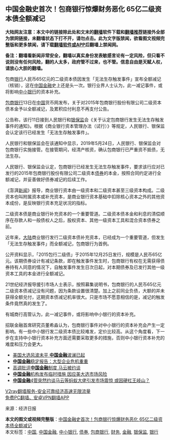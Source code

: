  <h2>中国金融史首次！包商银行惊爆财务恶化 65亿二级资本债全额减记</h2> <p class="notice"><b>大陆网友注意：本文中的链接除此处和文末的<a href="https://github.com/bannedbook/fanqiang" >翻墙</a>软件下载和<a href="https://github.com/killgcd/justmysocks/blob/master/README.md">翻墙推荐</a>链接外全部为禁网链接，未翻墙状态下打不开，请勿点击。此为文字版禁闻，欲看图文视频完整版和更多禁闻，请下载<a href="https://github.com/bannedbook/fanqiang">翻墙软件或APP</a>后翻墙上禁闻网。</p><p>备注：翻墙看新闻非常安全，翻墙以真实身份发表敏感言论有一定风险，但只看不说则没有任何风险，翻的人太多，政府管不过来，也不管。信息自由是天赋人权，请放心大胆的翻墙。</b></p>  <div class="entry"> <p id="conimg"></p> <p>包商<a href="https://www.bannedbook.org/bnews/tag/%e9%93%b6%e8%a1%8c/" class="st_tag internal_tag" rel="tag" title="标签 银行 下的日志">银行</a>人民币65亿元的二级资本债因发生「无法生存触发事件」宣布全额减记（核销），这在<span class='wp_keywordlink_affiliate'><a href="https://www.bannedbook.org/" title="中国" target="_blank">中国</a></span><a href="https://www.bannedbook.org/bnews/tag/%E9%87%91%E8%9E%8D/" class="st_tag internal_tag" rel="tag" title="标签 金融 下的日志">金融</a>史上还是头一次。银行业界人士认为，此一减记事件，或将影响<a href="https://www.bannedbook.org/bnews/tag/%E4%B8%AD%E5%B0%8F%E9%93%B6%E8%A1%8C/" class="st_tag internal_tag" rel="tag" title="标签 中小银行 下的日志">中小银行</a>的资本补充。</p> <p><a href="https://www.bannedbook.org/bnews/tag/%E5%8C%85%E5%95%86%E9%93%B6%E8%A1%8C/" class="st_tag internal_tag" rel="tag" title="标签 包商银行 下的日志">包商银行</a>13日在<a href="https://www.bannedbook.org/bnews/tag/%E4%B8%AD%E5%9B%BD/" class="st_tag internal_tag" rel="tag" title="标签 中国 下的日志">中国</a>货币网发布，关于对2015年包商银行股份有限公司二级资本债本金予以全额减记，及累积应付利息不再支付公告。</p> <p>公告称，该行11日接到人民银行和<a href="https://www.bannedbook.org/bnews/tag/%E9%93%B6%E4%BF%9D%E7%9B%91/" class="st_tag internal_tag" rel="tag" title="标签 银保监 下的日志">银保监</a>会《关于认定包商银行发生无法生存触发事件的通知》。根据《商业银行资本管理办法（试行）》等规定，人民银行、银保监会认定该行已经发生「无法生存触发事件」。</p>  <p>人民银行和银保监会在该通知中显示，2019年5月24日，人民银行、银保监会对包商银行实施接管。在接管期问，经清产核资，确认包商银行已严重资不抵债，无法生存。</p> <p>人民银行、银保监会认定，包商银行已经发生无法生存触发事件，要求该行应对已发行的2015年包商银行股份有限公司二级资本<a href="https://www.bannedbook.org/bnews/tag/%E5%80%BA%E5%88%B8/" class="st_tag internal_tag" rel="tag" title="标签 债券 下的日志">债券</a>的本金，按照合同约定进行全额减记，并妥善做好债券减记的后续工作。</p> <p>《澎湃<span class='wp_keywordlink_affiliate'><a href="https://www.bannedbook.org/" title="新闻">新闻</a></span>》报导，商业银行资本由一级资本和二级资本甚至三级资本构成。二级资本也叫附属资本或补充资本，是商业银行资本基础中扣除核心资本之外的其他资本成份，是反映银行资本充足状况的指标。</p> <p>二级资本债是商业银行补充资本的一个重要管道。二级资本债本金和利息的清偿顺序在存款人和一般债权人之后，股权资本、其他一级资本工具和混合资本债券之前。</p>  <p>近年来，<span class='wp_keywordlink_affiliate'><a href="https://www.bannedbook.org/" title="大陆" target="_blank">大陆</a></span>商业银行发行二级资本债补充资本，已经成为一个重要管道，但发生「无法生存触发事件」而全额减记，包商银行为首例。</p> <p>公开资料显示，「2015包行二级债」于2015年12月25日发行，规模是人民币65亿元。该期债券设计有减记条款，即在触发事件发生时，包商银行有权在无需获得债券持有人同意的情况下，自触发事件发生日次日起，对本期债券及已发行其他一级资本工具的本金进行全额减记。</p> <p>21世纪经济报导援引市场人士表示，按照募集说明书，包商银行的人民币65亿元二级资本债减记没有问题，因为条款设置很清楚。加上之前同业负债，大额的并未获得全额兑付，这期资本债减记机率很大。只是市场不愿意相信的是，减记的触发条件竟然真的发生了。</p> <p>有城商行高管认为，此一减记事件，或将影响中小银行的资本补充。</p>  <p>招联金融首席研究员董希淼认为，包商银行事件对中小银行的资本补充会产生一定影响。有一些中小银行发二级资本债比较难发，定价比较高。从这个角度看，下一步在支持中小银行资本补充方面还需要采取更多的措施，否则中小银行资本补充的难度和压力会更大。</p> <ul class='op-related-articles' title='相关阅读'> <li><a href='https://www.bannedbook.org/bnews/headline/20201110/1428509.html' target='_blank'>美国大选风波未平 <b>中国金融</b>波澜已起</a></li> <li><a href='https://www.bannedbook.org/bnews/headline/20201109/1427988.html' target='_blank'><b>中国金融</b>稳定报告：大型企业危机重重</a></li> <li><a href='https://www.bannedbook.org/bnews/headline/20201103/1425059.html' target='_blank'>高调批评<b>中国金融</b>制度 马云被约谈</a></li> <li><a href='https://www.bannedbook.org/bnews/ssgc/20201103/1424592.html' target='_blank'><b>中国金融</b>机构发布临时措施 因应美大选市场风险</a></li> <li><a href='https://www.bannedbook.org/bnews/headline/20201102/1424544.html' target='_blank'><b>中国金融</b>4管突然约谈马云等蚂蚁大佬引发市场震惊 或因硬杠王岐山？</a></li> </ul> <p class="texttj"> <a href="https://www.bannedbook.org/forum23/topic22702.html" target="_blank">V2ray翻墙服务-安全可靠经济高速无限流量</a><br/> <a href="https://github.com/bannedbook/fanqiang/wiki/%E7%A6%81%E9%97%BB%E7%BD%91%E5%AE%89%E5%8D%93%E7%BF%BB%E5%A2%99%E6%96%B0%E9%97%BBAPP" target="_blank">免费PC翻墙、安卓VPN翻墙APP</a></p><p> 来源：经济日报 </p><a name='sharetosocial'></a>       <div><b>本文的图文或视频完整版</b>：<a href='https://www.bannedbook.org/bnews/cnnews/20201115/1431216.html'>中国金融史首次！包商银行惊爆财务恶化 65亿二级资本债全额减记</a></div>  </div><!--END ENTRY--> <div class="postfooter"> <div>本文标签：<a href="https://www.bannedbook.org/bnews/tag/%E4%B8%AD%E5%9B%BD/" rel="tag">中国</a>, <a href="https://www.bannedbook.org/bnews/tag/%E4%B8%AD%E5%9B%BD%E9%87%91%E8%9E%8D/" rel="tag">中国金融</a>, <a href="https://www.bannedbook.org/bnews/tag/%E4%B8%AD%E5%B0%8F%E9%93%B6%E8%A1%8C/" rel="tag">中小银行</a>, <a href="https://www.bannedbook.org/bnews/tag/%E5%80%BA%E5%88%B8/" rel="tag">债券</a>, <a href="https://www.bannedbook.org/bnews/tag/%E5%8C%85%E5%95%86%E9%93%B6%E8%A1%8C/" rel="tag">包商银行</a>, <a href="https://www.bannedbook.org/bnews/tag/%E8%B4%A2%E5%8A%A1/" rel="tag">财务</a>, <a href="https://www.bannedbook.org/bnews/tag/%E9%87%91%E8%9E%8D/" rel="tag">金融</a>, <a href="https://www.bannedbook.org/bnews/tag/%E9%93%B6%E4%BF%9D%E7%9B%91/" rel="tag">银保监</a>, <a href="https://www.bannedbook.org/bnews/tag/%e9%93%b6%e8%a1%8c/" rel="tag">银行</a></div>  </div><!--END POSTFOOTER--> 